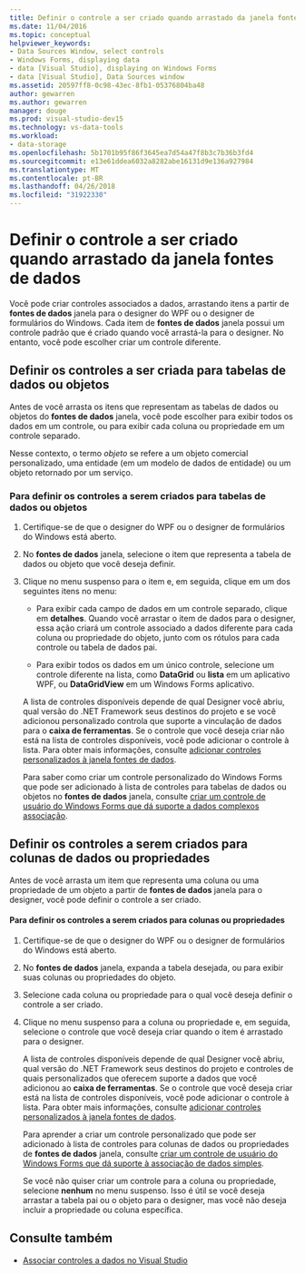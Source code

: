 ```yaml
---
title: Definir o controle a ser criado quando arrastado da janela fontes de dados
ms.date: 11/04/2016
ms.topic: conceptual
helpviewer_keywords:
- Data Sources Window, select controls
- Windows Forms, displaying data
- data [Visual Studio], displaying on Windows Forms
- data [Visual Studio], Data Sources window
ms.assetid: 20597ff8-0c98-43ec-8fb1-05376804ba48
author: gewarren
ms.author: gewarren
manager: douge
ms.prod: visual-studio-dev15
ms.technology: vs-data-tools
ms.workload:
- data-storage
ms.openlocfilehash: 5b1701b95f86f3645ea7d54a47f8b3c7b36b3fd4
ms.sourcegitcommit: e13e61ddea6032a8282abe16131d9e136a927984
ms.translationtype: MT
ms.contentlocale: pt-BR
ms.lasthandoff: 04/26/2018
ms.locfileid: "31922330"
---
```

# <a name="set-the-control-to-be-created-when-dragging-from-the-data-sources-window"></a>Definir o controle a ser criado quando arrastado da janela fontes de dados
Você pode criar controles associados a dados, arrastando itens a partir de **fontes de dados** janela para o designer do WPF ou o designer de formulários do Windows. Cada item de **fontes de dados** janela possui um controle padrão que é criado quando você arrastá-la para o designer. No entanto, você pode escolher criar um controle diferente.

## <a name="set-the-controls-to-be-created-for-data-tables-or-objects"></a>Definir os controles a ser criada para tabelas de dados ou objetos
Antes de você arrasta os itens que representam as tabelas de dados ou objetos do **fontes de dados** janela, você pode escolher para exibir todos os dados em um controle, ou para exibir cada coluna ou propriedade em um controle separado.

Nesse contexto, o termo *objeto* se refere a um objeto comercial personalizado, uma entidade (em um modelo de dados de entidade) ou um objeto retornado por um serviço.

### <a name="to-set-the-controls-to-be-created-for-data-tables-or-objects"></a>Para definir os controles a serem criados para tabelas de dados ou objetos

1.  Certifique-se de que o designer do WPF ou o designer de formulários do Windows está aberto.

2.  No **fontes de dados** janela, selecione o item que representa a tabela de dados ou objeto que você deseja definir.

3.  Clique no menu suspenso para o item e, em seguida, clique em um dos seguintes itens no menu:

    -   Para exibir cada campo de dados em um controle separado, clique em **detalhes**. Quando você arrastar o item de dados para o designer, essa ação criará um controle associado a dados diferente para cada coluna ou propriedade do objeto, junto com os rótulos para cada controle ou tabela de dados pai.

    -   Para exibir todos os dados em um único controle, selecione um controle diferente na lista, como **DataGrid** ou **lista** em um aplicativo WPF, ou **DataGridView** em um Windows Forms aplicativo.

    A lista de controles disponíveis depende de qual Designer você abriu, qual versão do .NET Framework seus destinos do projeto e se você adicionou personalizado controla que suporte a vinculação de dados para o **caixa de ferramentas**. Se o controle que você deseja criar não está na lista de controles disponíveis, você pode adicionar o controle à lista. Para obter mais informações, consulte [adicionar controles personalizados à janela fontes de dados](../data-tools/add-custom-controls-to-the-data-sources-window.md).

    Para saber como criar um controle personalizado do Windows Forms que pode ser adicionado à lista de controles para tabelas de dados ou objetos no **fontes de dados** janela, consulte [criar um controle de usuário do Windows Forms que dá suporte a dados complexos associação](../data-tools/create-a-windows-forms-user-control-that-supports-complex-data-binding.md).

## <a name="set-the-controls-to-be-created-for-data-columns-or-properties"></a>Definir os controles a serem criados para colunas de dados ou propriedades
Antes de você arrasta um item que representa uma coluna ou uma propriedade de um objeto a partir de **fontes de dados** janela para o designer, você pode definir o controle a ser criado.

#### <a name="to-set-the-controls-to-be-created-for-columns-or-properties"></a>Para definir os controles a serem criados para colunas ou propriedades

1.  Certifique-se de que o designer do WPF ou o designer de formulários do Windows está aberto.

2.  No **fontes de dados** janela, expanda a tabela desejada, ou para exibir suas colunas ou propriedades do objeto.

3.  Selecione cada coluna ou propriedade para o qual você deseja definir o controle a ser criado.

4.  Clique no menu suspenso para a coluna ou propriedade e, em seguida, selecione o controle que você deseja criar quando o item é arrastado para o designer.

     A lista de controles disponíveis depende de qual Designer você abriu, qual versão do .NET Framework seus destinos do projeto e controles de quais personalizados que oferecem suporte a dados que você adicionou ao **caixa de ferramentas**. Se o controle que você deseja criar está na lista de controles disponíveis, você pode adicionar o controle à lista. Para obter mais informações, consulte [adicionar controles personalizados à janela fontes de dados](../data-tools/add-custom-controls-to-the-data-sources-window.md).

     Para aprender a criar um controle personalizado que pode ser adicionado à lista de controles para colunas de dados ou propriedades de **fontes de dados** janela, consulte [criar um controle de usuário do Windows Forms que dá suporte à associação de dados simples](../data-tools/create-a-windows-forms-user-control-that-supports-simple-data-binding.md).

     Se você não quiser criar um controle para a coluna ou propriedade, selecione **nenhum** no menu suspenso. Isso é útil se você deseja arrastar a tabela pai ou o objeto para o designer, mas você não deseja incluir a propriedade ou coluna específica.

## <a name="see-also"></a>Consulte também

- [Associar controles a dados no Visual Studio](../data-tools/bind-controls-to-data-in-visual-studio.md)